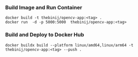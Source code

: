 ### Build Image and Run Container
```shell
docker build -t thebinij/opencv-app:<tag> .  
docker run  -d -p 5000:5000  thebinij/opencv-app:<tag>
```

### Build and Deploy to Docker Hub
```shell
docker buildx build --platform linux/amd64,linux/arm64 -t thebinij/opencv-app:<tag> --push .
```